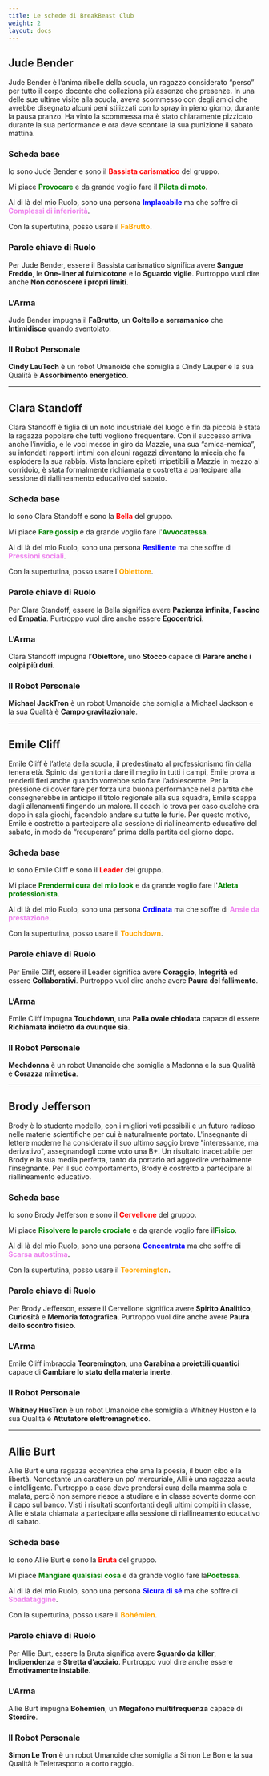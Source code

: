 ```yaml
---
title: Le schede di BreakBeast Club
weight: 2
layout: docs
---
```

## Jude Bender

Jude Bender è l’anima ribelle della scuola, un ragazzo considerato “perso” per tutto il corpo docente che colleziona più assenze che presenze.
In una delle sue ultime visite alla scuola, aveva scommesso con degli amici che avrebbe disegnato alcuni peni stilizzati con lo spray in pieno giorno, durante la pausa pranzo. Ha vinto la scommessa ma è stato chiaramente pizzicato durante la sua performance e ora deve scontare la sua punizione il sabato mattina.



### Scheda base

Io sono Jude Bender e sono il <span style="color:red">**Bassista carismatico**</span> del gruppo.

Mi piace <span style="color:green">**Provocare**</span> e da grande voglio fare il <span style="color:green">**Pilota di moto**</span>.

Al di là del mio Ruolo, sono una persona <span style="color:blue">**Implacabile**</span> ma che soffre di <span style="color:violet">**Complessi di inferiorità**</span>.

Con la supertutina, posso usare il <span style="color:orange">**FaBrutto**</span>.



### Parole chiave di Ruolo

Per Jude Bender, essere il Bassista carismatico significa avere **Sangue Freddo**, le **One-liner al fulmicotone** e lo **Sguardo vigile**. Purtroppo vuol dire anche **Non conoscere i propri limiti**.



### L’Arma

Jude Bender impugna il **FaBrutto**, un **Coltello a serramanico** che **Intimidisce** quando sventolato.



### Il Robot Personale

**Cindy LauTech** è un robot Umanoide che somiglia a Cindy Lauper e la sua Qualità è **Assorbimento energetico**.

***

## Clara Standoff

Clara Standoff è figlia di un noto industriale del luogo e fin da piccola è stata la ragazza popolare che tutti vogliono frequentare. Con il successo arriva anche l’invidia, e le voci messe in giro da Mazzie, una sua “amica-nemica”, su infondati rapporti intimi con alcuni ragazzi diventano la miccia che fa esplodere la sua rabbia. Vista lanciare epiteti irripetibili a Mazzie in mezzo al corridoio, è stata formalmente richiamata e costretta a partecipare alla sessione di riallineamento educativo del sabato.


### Scheda base

Io sono Clara Standoff e sono la <span style="color:red">**Bella**</span> del gruppo.

Mi piace <span style="color:green">**Fare gossip**</span> e da grande voglio fare l'<span style="color:green">**Avvocatessa**</span>.

Al di là del mio Ruolo, sono una persona <span style="color:blue">**Resiliente**</span> ma che soffre di <span style="color:violet">**Pressioni sociali**</span>.

Con la supertutina, posso usare l'<span style="color:orange">**Obiettore**</span>.



### Parole chiave di Ruolo

Per Clara Standoff, essere la Bella significa avere **Pazienza infinita**, **Fascino** ed **Empatia**. Purtroppo vuol dire anche essere **Egocentrici**.



### L’Arma

Clara Standoff impugna l’**Obiettore**, uno **Stocco** capace di **Parare anche i colpi più duri**.



### Il Robot Personale

**Michael JackTron** è un robot Umanoide che somiglia a Michael Jackson e la sua Qualità è **Campo gravitazionale**.


***


## Emile Cliff

Emile Cliff è l’atleta della scuola, il predestinato al professionismo fin dalla tenera età. Spinto dai genitori a dare il meglio in tutti i campi, Emile prova a renderli fieri anche quando vorrebbe solo fare l’adolescente.
Per la pressione di dover fare per forza una buona performance nella partita che consegnerebbe in anticipo il titolo regionale alla sua squadra, Emile scappa dagli allenamenti fingendo un malore. Il coach lo trova per caso qualche ora dopo in sala giochi, facendolo andare su tutte le furie. 
Per questo motivo, Emile è costretto a partecipare alla sessione di riallineamento educativo del sabato, in modo da “recuperare” prima della partita del giorno dopo.

### Scheda base

Io sono Emile Cliff e sono il <span style="color:red">**Leader**</span> del gruppo.

Mi piace <span style="color:green">**Prendermi cura del mio look**</span> e da grande voglio fare l'<span style="color:green">**Atleta professionista**</span>.

Al di là del mio Ruolo, sono una persona <span style="color:blue">**Ordinata**</span> ma che soffre di <span style="color:violet">**Ansie da prestazione**</span>.

Con la supertutina, posso usare il <span style="color:orange">**Touchdown**</span>.

### Parole chiave di Ruolo

Per Emile Cliff, essere il Leader significa avere **Coraggio**, **Integrità** ed essere **Collaborativi**. Purtroppo vuol dire anche avere **Paura del fallimento**.

### L’Arma

Emile Cliff impugna **Touchdown**, una **Palla ovale chiodata** capace di essere **Richiamata indietro da ovunque sia**.

### Il Robot Personale

**Mechdonna** è un robot Umanoide che somiglia a Madonna e la sua Qualità è **Corazza mimetica**.

***

## Brody Jefferson

Brody è lo studente modello, con i migliori voti possibili e un futuro radioso nelle materie scientifiche per cui è naturalmente portato. L'insegnante di lettere moderne ha considerato il suo ultimo saggio breve "interessante, ma derivativo", assegnandogli come voto una B+. Un risultato inacettabile per Brody e la sua media perfetta, tanto da portarlo ad aggredire verbalmente l’insegnante. Per il suo comportamento, Brody è costretto a partecipare al riallineamento educativo.

### Scheda base

Io sono Brody Jefferson e sono il <span style="color:red">**Cervellone**</span> del gruppo.

Mi piace <span style="color:green">**Risolvere le parole crociate**</span> e da grande voglio fare il<span style="color:green">**Fisico**</span>.

Al di là del mio Ruolo, sono una persona <span style="color:blue">**Concentrata**</span> ma che soffre di <span style="color:violet">**Scarsa autostima**</span>.

Con la supertutina, posso usare il <span style="color:orange">**Teoremington**</span>.

### Parole chiave di Ruolo

Per Brody Jefferson, essere il Cervellone significa avere **Spirito Analitico**, **Curiosità** e **Memoria fotografica**. Purtroppo vuol dire anche avere **Paura dello scontro fisico**.

### L’Arma

Emile Cliff imbraccia **Teoremington**, una **Carabina a proiettili quantici** capace di **Cambiare lo stato della materia inerte**.

### Il Robot Personale

**Whitney HusTron** è un robot Umanoide che somiglia a Whitney Huston e la sua Qualità è **Attutatore elettromagnetico**.

***

## Allie Burt

Allie Burt è una ragazza eccentrica che ama la poesia, il buon cibo e la libertà. Nonostante un carattere un po’ mercuriale, Alli è una ragazza acuta e intelligente. Purtroppo a casa deve prendersi cura della mamma sola e malata, perciò non sempre riesce a studiare e in classe sovente dorme con il capo sul banco. Visti i risultati sconfortanti degli ultimi compiti in classe, Allie è stata chiamata a partecipare alla sessione di riallineamento educativo di sabato.

### Scheda base

Io sono Allie Burt e sono la <span style="color:red">**Bruta**</span> del gruppo.

Mi piace <span style="color:green">**Mangiare qualsiasi cosa**</span> e da grande voglio fare la<span style="color:green">**Poetessa**</span>.

Al di là del mio Ruolo, sono una persona <span style="color:blue">**Sicura di sé**</span> ma che soffre di <span style="color:violet">**Sbadataggine**</span>.

Con la supertutina, posso usare il <span style="color:orange">**Bohémien**</span>.

### Parole chiave di Ruolo

Per Allie Burt, essere la Bruta significa avere **Sguardo da killer**, **Indipendenza** e **Stretta d’acciaio**. Purtroppo vuol dire anche essere **Emotivamente instabile**.

### L’Arma

Allie Burt impugna **Bohémien**, un **Megafono multifrequenza** capace di **Stordire**.

### Il Robot Personale

**Simon Le Tron** è un robot Umanoide che somiglia a Simon Le Bon e la sua Qualità è Teletrasporto a corto raggio.
